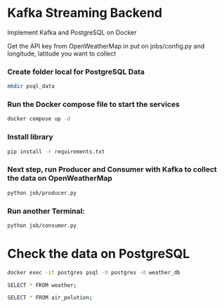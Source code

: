 # Kafka Streaming Backend

Implement Kafka and PostgreSQL on Docker

Get the API key from OpenWeatherMap in put on jobs/config.py and longitude, latitude you want to collect

### Create folder local for PostgreSQL Data
```bash
mkdir psql_data
```
### Run the Docker compose file to start the services

```bash
docker compose up -d
```

### Install library
```bash
pip install -r requirements.txt
```

### Next step, run Producer and Consumer with Kafka to collect the data on OpenWeatherMap
```bash
python job/producer.py
```
### Run another Terminal:
```bash
python job/consumer.py
```

# Check the data on PostgreSQL

```bash
docker exec -it postgres psql -U postgres -d weather_db
```
```bash
SELECT * FROM weather;
```
```bash
SELECT * FROM air_polution;
```
